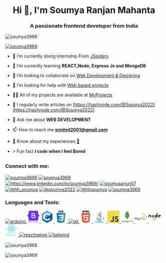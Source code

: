 <h1 align="center">Hi 👋, I'm Soumya Ranjan Mahanta</h1>
<h3 align="center">A passionate frontend developer from India</h3>

<p align="left"> <img src="https://komarev.com/ghpvc/?username=soumya3969&label=Profile%20views&color=0e75b6&style=flat" alt="soumya3969" /> </p>

<p align="left"> <a href="https://twitter.com/soumya3969" target="blank"><img src="https://img.shields.io/twitter/follow/soumya3969?logo=twitter&style=for-the-badge" alt="soumya3969" /></a> </p>

- 🔭 I’m currently doing Internship From [JSpiders](https://jspiders.com/)

- 🌱 I’m currently learning **REACT,Node, Express Js and MongoDB**

- 👯 I’m looking to collaborate on [Web Development & Designing](www.google.com)

- 🤝 I’m looking for help with [Web based projects](www.google.com)

- 👨‍💻 All of my projects are available at [MyProjects](https://github.com/soumya3969/FSJS2.0/tree/main)

- 📝 I regularly write articles on [https://hashnode.com/@Soumya2022](https://hashnode.com/@Soumya2022)

- 💬 Ask me about **WEB DEVELOPMENT**

- 📫 How to reach me **srmhnt2001@gmail.com**

- 📄 Know about my experiences [🚀](www.google.com)

- ⚡ Fun fact **I code when I feel Bored**

<h3 align="left">Connect with me:</h3>
<p align="left">
<a href="https://codepen.io/soumya3696" target="blank"><img align="center" src="https://raw.githubusercontent.com/rahuldkjain/github-profile-readme-generator/master/src/images/icons/Social/codepen.svg" alt="soumya3696" height="30" width="40" /></a>
<a href="https://twitter.com/soumya3969" target="blank"><img align="center" src="https://raw.githubusercontent.com/rahuldkjain/github-profile-readme-generator/master/src/images/icons/Social/twitter.svg" alt="soumya3969" height="30" width="40" /></a>
<a href="https://linkedin.com/in/https://www.linkedin.com/in/soumya3969/" target="blank"><img align="center" src="https://raw.githubusercontent.com/rahuldkjain/github-profile-readme-generator/master/src/images/icons/Social/linked-in-alt.svg" alt="https://www.linkedin.com/in/soumya3969/" height="30" width="40" /></a>
<a href="https://fb.com/soumyaarjun57" target="blank"><img align="center" src="https://raw.githubusercontent.com/rahuldkjain/github-profile-readme-generator/master/src/images/icons/Social/facebook.svg" alt="soumyaarjun57" height="30" width="40" /></a>
<a href="https://instagram.com/@hh_soumya" target="blank"><img align="center" src="https://raw.githubusercontent.com/rahuldkjain/github-profile-readme-generator/master/src/images/icons/Social/instagram.svg" alt="@hh_soumya" height="30" width="40" /></a>
<a href="https://hashnode.com/@soumya2022" target="blank"><img align="center" src="https://raw.githubusercontent.com/rahuldkjain/github-profile-readme-generator/master/src/images/icons/Social/hashnode.svg" alt="@soumya2022" height="30" width="40" /></a>
<a href="https://www.youtube.com/c/@hhsoumya" target="blank"><img align="center" src="https://raw.githubusercontent.com/rahuldkjain/github-profile-readme-generator/master/src/images/icons/Social/youtube.svg" alt="@hhsoumya" height="30" width="40" /></a>
<a href="https://www.hackerrank.com/soumya3969" target="blank"><img align="center" src="https://raw.githubusercontent.com/rahuldkjain/github-profile-readme-generator/master/src/images/icons/Social/hackerrank.svg" alt="soumya3969" height="30" width="40" /></a>
</p>

<h3 align="left">Languages and Tools:</h3>
<p align="left"> <a href="https://www.arduino.cc/" target="_blank" rel="noreferrer"> <img src="https://cdn.worldvectorlogo.com/logos/arduino-1.svg" alt="arduino" width="40" height="40"/> </a> <a href="https://getbootstrap.com" target="_blank" rel="noreferrer"> <img src="https://raw.githubusercontent.com/devicons/devicon/master/icons/bootstrap/bootstrap-plain-wordmark.svg" alt="bootstrap" width="40" height="40"/> </a> <a href="https://www.cprogramming.com/" target="_blank" rel="noreferrer"> <img src="https://raw.githubusercontent.com/devicons/devicon/master/icons/c/c-original.svg" alt="c" width="40" height="40"/> </a> <a href="https://www.w3schools.com/css/" target="_blank" rel="noreferrer"> <img src="https://raw.githubusercontent.com/devicons/devicon/master/icons/css3/css3-original-wordmark.svg" alt="css3" width="40" height="40"/> </a> <a href="https://git-scm.com/" target="_blank" rel="noreferrer"> <img src="https://www.vectorlogo.zone/logos/git-scm/git-scm-icon.svg" alt="git" width="40" height="40"/> </a> <a href="https://www.w3.org/html/" target="_blank" rel="noreferrer"> <img src="https://raw.githubusercontent.com/devicons/devicon/master/icons/html5/html5-original-wordmark.svg" alt="html5" width="40" height="40"/> </a> <a href="https://www.java.com" target="_blank" rel="noreferrer"> <img src="https://raw.githubusercontent.com/devicons/devicon/master/icons/java/java-original.svg" alt="java" width="40" height="40"/> </a> <a href="https://developer.mozilla.org/en-US/docs/Web/JavaScript" target="_blank" rel="noreferrer"> <img src="https://raw.githubusercontent.com/devicons/devicon/master/icons/javascript/javascript-original.svg" alt="javascript" width="40" height="40"/> </a> <a href="https://www.mongodb.com/" target="_blank" rel="noreferrer"> <img src="https://raw.githubusercontent.com/devicons/devicon/master/icons/mongodb/mongodb-original-wordmark.svg" alt="mongodb" width="40" height="40"/> </a> <a href="https://www.mysql.com/" target="_blank" rel="noreferrer"> <img src="https://raw.githubusercontent.com/devicons/devicon/master/icons/mysql/mysql-original-wordmark.svg" alt="mysql" width="40" height="40"/> </a> <a href="https://nodejs.org" target="_blank" rel="noreferrer"> <img src="https://raw.githubusercontent.com/devicons/devicon/master/icons/nodejs/nodejs-original-wordmark.svg" alt="nodejs" width="40" height="40"/> </a> <a href="https://reactjs.org/" target="_blank" rel="noreferrer"> <img src="https://raw.githubusercontent.com/devicons/devicon/master/icons/react/react-original-wordmark.svg" alt="react" width="40" height="40"/> </a> <a href="https://reactnative.dev/" target="_blank" rel="noreferrer"> <img src="https://reactnative.dev/img/header_logo.svg" alt="reactnative" width="40" height="40"/> </a> <a href="https://tailwindcss.com/" target="_blank" rel="noreferrer"> <img src="https://www.vectorlogo.zone/logos/tailwindcss/tailwindcss-icon.svg" alt="tailwind" width="40" height="40"/> </a> </p>

<p><img align="center" src="https://github-readme-stats.vercel.app/api/top-langs?username=soumya3969&show_icons=true&locale=en&layout=compact" alt="soumya3969" /></p>

<p><img align="center" src="https://github-readme-streak-stats.herokuapp.com/?user=soumya3969&" alt="soumya3969" /></p>
